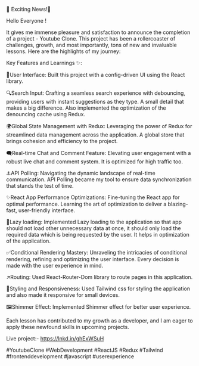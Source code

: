 🚀 Exciting News!🚀

Hello Everyone !

It gives me immense pleasure and satisfaction to announce the completion of a project - Youtube Clone. This project has been a rollercoaster of challenges, growth, and most importantly, tons of new and invaluable lessons. Here are the highlights of my journey:

Key Features and Learnings ✨:

👤User Interface: Built this project with a config-driven UI using the React library.

🔍Search Input: Crafting a seamless search experience with debouncing, providing users with instant suggestions as they type. A small detail that makes a big difference. Also implemented the optimization of the denouncing cache using Redux.

🌍Global State Management with Redux: Leveraging the power of Redux for streamlined data management across the application. A global store that brings cohesion and efficiency to the project.

🗨️Real-time Chat and Comment Feature: Elevating user engagement with a robust live chat and comment system. It is optimized for high traffic too.

⚓API Polling: Navigating the dynamic landscape of real-time communication. API Polling became my tool to ensure data synchronization that stands the test of time.

✨React App Performance Optimizations: Fine-tuning the React app for optimal performance. Learning the art of optimization to deliver a blazing-fast, user-friendly interface.

🦥Lazy loading: Implemented Lazy loading to the application so that app should not load other unnecessary data at once, it should only load the required data which is being requested by the user. It helps in optimization of the application.

✅Conditional Rendering Mastery: Unraveling the intricacies of conditional rendering, refining and optimizing the user interface. Every decision is made with the user experience in mind.

↗️Routing: Used React-Router-Dom library to route pages in this application.

📱Styling and Responsiveness: Used Tailwind css for styling the application and also made it responsive for small devices.

🖼️Shimmer Effect: Implemented Shimmer effect for better user experience.

Each lesson has contributed to my growth as a developer, and I am eager to apply these newfound skills in upcoming projects.

Live project:- https://lnkd.in/ghExWSuH

#YoutubeClone #WebDevelopment #ReactJS #Redux #Tailwind #frontenddevelopment #javascript #userexperience